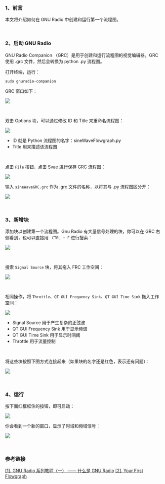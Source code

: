 ### 1、前言

本文将介绍如何在 GNU Radio 中创建和运行第一个流程图。


</br>


### 2、启动 GNU Radio

GNU Radio Companion （GRC）是用于创建和运行流程图的视觉编辑器。GRC 使用 .grc 文件，然后会转换为 python .py 流程图。

打开终端，运行：

```
sudo gnuradio-companion
```

GRC 窗口如下：

![][p2]

</br>

双击 Options 块，可以通过修改 ID 和 Title 来重命名流程图：

![][p3]

- ID 就是 Python 流程图的名字：sineWaveFlowgraph.py
- Title 用来描述该流程图

</br>

点击 `File` 按钮，点击 Svae 进行保存 GRC 流程图：

![][p4]

输入 `sineWaveGRC.grc` 作为 .grc 文件的名称，以将其与 .py 流程图区分开：

![][p5]


</br>

### 3、新增块

添加块以创建第一个流程图。Gnu Radio 有大量信号处理的块，你可以在 GRC 右侧看到，也可以直接用 ` CTRL + F` 进行搜索：

![][p6]

</br>

搜索 `Signal Source` 块，将其拖入 FRC 工作空间：

![][p7]

</br>

相同操作，将 `Throttle`、`QT GUI Frequency Sink`、`QT GUI Time Sink` 拖入工作空间：

![][p8]

- Signal Source 用于产生复杂的正弦波
- QT GUI Frequency Sink 用于显示频谱
- QT GUI Time Sink 用于显示时间阈
- Throttle 用于流量控制

</br>

将这些块按照下图方式连接起来（如果块的名字还是红色，表示还有问题）：

![][p10]

</br>

### 4、运行

按下面红框框住的按钮，即可启动：

![][p12]

你会看到一个新的窗口，显示了时域和频域信号：

![][p11]

</br>

### 参考链接

[[1]. GNU Radio 系列教程（一） —— 什么是 GNU Radio][#1]
[[2]. Your First Flowgraph][#2]



[#1]:https://www.cnblogs.com/zjutlitao/p/16648432.html
[#2]:https://wiki.gnuradio.org/index.php?title=Your_First_Flowgraph

[p1]:https://tuchuang.beautifulzzzz.com:3000/?path=/5c/34db9ac63096ee25239f3e0ba89163.png
[p2]:https://tuchuang.beautifulzzzz.com:3000/?path=/5d/f8fb88892101aa1eebe252176f679c.png
[p3]:https://tuchuang.beautifulzzzz.com:3000/?path=/98/c2cfc67ae24505cdbf9821b52fccc9.png
[p4]:https://tuchuang.beautifulzzzz.com:3000/?path=/18/de9d78b7b3ee8eb2c47c31444da52a.png
[p5]:https://tuchuang.beautifulzzzz.com:3000/?path=/f1/3e813dc1075acac47234445cc3f90a.png
[p6]:https://tuchuang.beautifulzzzz.com:3000/?path=/db/8124d6d51147369f4e7cb47a0cffde.png
[p7]:https://tuchuang.beautifulzzzz.com:3000/?path=/fd/4fb0995cf8ac5fa3296a2a3a49152e.png
[p8]:https://tuchuang.beautifulzzzz.com:3000/?path=/02/9e3cbaa2a46e9c25ce4b845e810c41.png
[p9]:https://tuchuang.beautifulzzzz.com:3000/?path=/55/c9ce33c3ad4e525fb98f5174f726d3.png
[p10]:https://tuchuang.beautifulzzzz.com:3000/?path=/9c/a25cdeac6f7e699c169e8eb2c5c679.png
[p11]:https://tuchuang.beautifulzzzz.com:3000/?path=/e1/c283d3ac31a321f12c68948aee4571.png
[p12]:https://tuchuang.beautifulzzzz.com:3000/?path=/3c/ff4632f934272c94896f52b680c923.png
[px]:https://tuchuang.beautifulzzzz.com:3000/?path=/7b/24abbb1cf6f0bee204045d1f3bdb34.png

